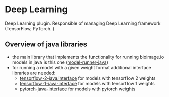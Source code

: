 # Deep Learning

Deep Learning plugin.
Responsible of managing Deep Learning framework (TensorFlow, PyTorch..)


## Overview of java libraries

- the main library that implements the functionality for running bioimage.io models in java is this one ([model-runner-java](https://github.com/bioimage-io/model-runner-java))
- for running a model with a given weight format additional interface libraries are needed:
  - [tensorflow-2-java.interface](https://github.com/bioimage-io/tensorflow-2-java.interface) for models with tensorflow 2 weights
  - [tensorflow-1-java-interface](https://github.com/bioimage-io/tensorflow-1-java-interface) for models with tensorflow 1 weights
  - [pytorch-java-interface](https://github.com/bioimage-io/pytorch-java-interface) for models with pytorch weights
